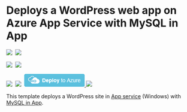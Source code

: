 # Deploys a WordPress web app on Azure App Service with MySQL in App 

<IMG SRC="https://azurequickstartsservice.blob.core.windows.net/badges/wordpress-app-service-mysql-inapp/PublicLastTestDate.svg" />&nbsp;
<IMG SRC="https://azurequickstartsservice.blob.core.windows.net/badges/wordpress-app-service-mysql-inapp/PublicDeployment.svg" />&nbsp;

<IMG SRC="https://azurequickstartsservice.blob.core.windows.net/badges/wordpress-app-service-mysql-inapp/FairfaxLastTestDate.svg" />&nbsp;
<IMG SRC="https://azurequickstartsservice.blob.core.windows.net/badges/wordpress-app-service-mysql-inapp/FairfaxDeployment.svg" />&nbsp;

<IMG SRC="https://azurequickstartsservice.blob.core.windows.net/badges/wordpress-app-service-mysql-inapp/BestPracticeResult.svg" />&nbsp;
<IMG SRC="https://azurequickstartsservice.blob.core.windows.net/badges/wordpress-app-service-mysql-inapp/CredScanResult.svg" />&nbsp;
<a href="https://portal.azure.com/#create/Microsoft.Template/uri/https%3A%2F%2Fraw.githubusercontent.com%2FAzure%2Fazure-quickstart-templates%2Fmaster%2Fwordpress-app-service-mysql-inapp%2Fazuredeploy.json" target="_blank">
  <img src="https://raw.githubusercontent.com/Azure/azure-quickstart-templates/master/1-CONTRIBUTION-GUIDE/images/deploytoazure.png"/>
</a>
<a href="https://portal.azure.us/#create/Microsoft.Template/uri/https%3A%2F%2Fraw.githubusercontent.com%2FAzure%2Fazure-quickstart-templates%2Fmaster%2Fwordpress-app-service-mysql-inapp%2Fazuredeploy.json" target="_blank">
  <img src="http://azuredeploy.net/AzureGov.png"/>
</a>

This template deploys a WordPress site in [App service](https://docs.microsoft.com/azure/app-service/) (Windows) with [MySQL in App](https://blogs.msdn.microsoft.com/appserviceteam/2017/03/06/announcing-general-availability-for-mysql-in-app/).

